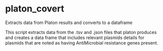 # platon_covert
Extracts data from Platon results and converts to a dataframe

This script extracts data from the .tsv and .json files that platon produces and creates a data frame that includes relevant plasmids details for plasmids that are
noted as having AntiMicrobial resistance genes present.
